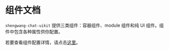 # 组件文档

<Toc />

`shengwang-chat-uikit` 提供三类组件：容器组件、module 组件和纯 UI 组件。组件中包含各种属性供你配置。

若要查看组件配置详情，请点击[这里](https://im.shengwang.cn/sdkdocs/chat1.x/uikit/)。
